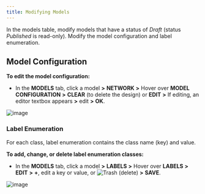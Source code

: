 ```yaml
---
title: Modifying Models
---
```


In the models table, modify models that have a status of *Draft* (status *Published* is read-only). Modify the model
configuration and label enumeration.

## Model Configuration

**To edit the model configuration:**

* In the **MODELS** tab, click a model **>** **NETWORK** **>** Hover over **MODEL CONFIGURATION** **>** **CLEAR**
  (to delete the design) or **EDIT** **>** If editing, an editor textbox appears **>** edit **>** **OK**.

![image](../img/webapp_models_05a.png)

### Label Enumeration

For each class, label enumeration contains the class name (key) and value.

**To add, change, or delete label enumeration classes:**
* In the **MODELS** tab, click a model **>** **LABELS** **>** Hover over **LABELS** **>** **EDIT** **>** **+**, edit a
  key or value, or <img src="/docs/latest/icons/ico-trash.svg" alt="Trash" className="icon size-sm space-sm" /> (delete) **>** **SAVE**.

![image](../img/webapp_models_04a.png)
